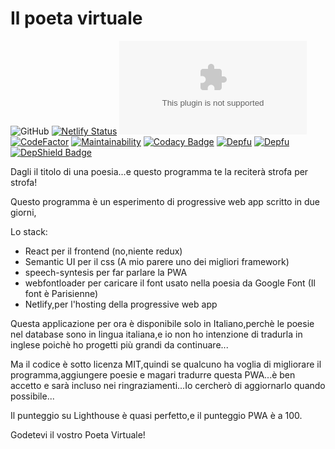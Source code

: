 # Il poeta virtuale
![GitHub](https://img.shields.io/github/license/diessetechnology/il-poeta-virtuale-pwa?label=Licenza&style=plastic)
[![Netlify Status](https://api.netlify.com/api/v1/badges/7a0d27bd-433e-4f28-9aa0-8daa3355241c/deploy-status)](https://app.netlify.com/sites/ilpoetavirtuale/deploys)
![Website](https://img.shields.io/website/https/ilpoetavirtuale.netlify.com?down_message=Il%20poeta%20%C3%A8%20acciaccato&label=Salute%20del%20poeta%20virtuale%20%28il%20sito%20%C3%A8%20online%3F%29&up_message=Il%20poeta%20%C3%A8%20in%20salute)
[![CodeFactor](https://www.codefactor.io/repository/github/diessetechnology/il-poeta-virtuale-pwa/badge)](https://www.codefactor.io/repository/github/diessetechnology/il-poeta-virtuale-pwa)
[![Maintainability](https://api.codeclimate.com/v1/badges/75edddb3a3803cc34def/maintainability)](https://codeclimate.com/github/diessetechnology/il-poeta-virtuale-pwa/maintainability)
[![Codacy Badge](https://api.codacy.com/project/badge/Grade/9bce9fc0efb24a7f855eb3da46e55751)](https://www.codacy.com/app/diessetechnology/il-poeta-virtuale-pwa?utm_source=github.com&amp;utm_medium=referral&amp;utm_content=diessetechnology/il-poeta-virtuale-pwa&amp;utm_campaign=Badge_Grade)
[![Depfu](https://badges.depfu.com/badges/8f20735ab92f837de92bbb2b2b0b193c/overview.svg)](https://depfu.com/github/diessetechnology/il-poeta-virtuale-pwa?project_id=8758)
[![Depfu](https://badges.depfu.com/badges/8f20735ab92f837de92bbb2b2b0b193c/count.svg)](https://depfu.com/github/diessetechnology/il-poeta-virtuale-pwa?project_id=8758)
[![DepShield Badge](https://depshield.sonatype.org/badges/diessetechnology/il-poeta-virtuale-pwa/depshield.svg)](https://depshield.github.io)


Dagli il titolo di una poesia...e questo programma te la reciterà strofa per strofa!

Questo programma è un esperimento di progressive web app scritto in due giorni,



Lo stack:

- React per il frontend (no,niente redux)
- Semantic UI per il css (A mio parere uno dei migliori framework)
- speech-syntesis per far parlare la PWA
- webfontloader per caricare il font usato nella poesia da Google Font (Il font è Parisienne)
- Netlify,per l'hosting della progressive web app



Questa applicazione per ora è disponibile solo in Italiano,perchè le poesie nel database sono in lingua italiana,e io non ho intenzione di tradurla in inglese poichè ho progetti più grandi da continuare...

Ma il codice è sotto licenza MIT,quindi se qualcuno ha voglia di migliorare il programma,aggiungere poesie e magari tradurre questa PWA...è ben accetto e sarà incluso nei ringraziamenti...Io cercherò di aggiornarlo quando possibile...

Il punteggio su Lighthouse è quasi perfetto,e il punteggio PWA è a 100.

Godetevi il vostro Poeta Virtuale!

